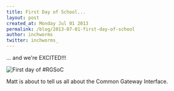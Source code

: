 ```yaml
---
title: First Day of School...
layout: post
created_at: Monday Jul 01 2013
permalink: /blog/2013-07-01-first-day-of-school
author: inchworms
twitter: inchworms_
---
```


... and we're EXCITED!!!

![First day of #RGSoC](https://dyrci3isikb50.cloudfront.net/files/163023/original/loop.gif)

Matt is about to tell us all about the Common Gateway Interface. 

